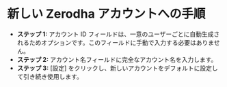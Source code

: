 # **新しい Zerodha アカウントへの手順**
- **ステップ 1:** アカウント ID フィールドは、一意のユーザーごとに自動生成されるためオプションです。このフィールドに手動で入力する必要はありません。
- **ステップ 2:** アカウント名フィールドに完全なアカウント名を入力します。
- **ステップ 3:** [設定] をクリックし、新しいアカウントをデフォルトに設定して引き続き使用します。